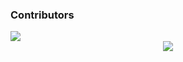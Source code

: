 ### Contributors 
<img src="https://contrib.rocks/image?repo=BigfootsGS/BigfootsGS.github.io"/>

<div align="center"> <a style="padding-top: 10px;" href="https://bgs.pages.dev" > <img src="https://raw.githubusercontent.com/BigfootsGS/BigfootsGS.github.io/main/images/8.png"/></a>

